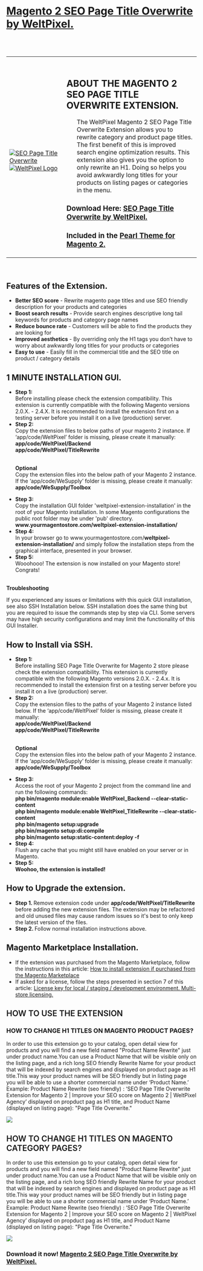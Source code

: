 <h1><a href="https://www.weltpixel.com/seo-page-title-overwrite-for-magento-2.html?utm_source=GitHub&utm_medium=Docmentation&utm_campaign=Git_Docs">Magento 2 SEO Page Title Overwrite by WeltPixel.</a></h1>
<br/><br/>
<table>
  <tr>
  <td width="30%" valign="center" style="
    border: none;
"><br><a href="https://www.weltpixel.com/seo-page-title-overwrite-for-magento-2.html?utm_source=GitHub&utm_medium=Docmentation&utm_campaign=Git_Docs"><img src="https://www.weltpixel.com/media/catalog/product/0/8/08._seo_page_title_overwrite_1.png" alt="SEO Page Title Overwrite"></a>
<br><a href="https://www.weltpixel.com?utm_source=GitHub&utm_medium=Docmentation&utm_campaign=Git_Docs"><img src="https://www.weltpixel.com/media/wysiwyg/weltpixel_1000x1000.png" alt="WeltPixel Logo"></a></td>
  <td style="border:none;"><br>
<h2>ABOUT THE MAGENTO 2 SEO PAGE TITLE OVERWRITE EXTENSION.</h2>
                        <ul>
                        <p>
                        The WeltPixel Magento 2 SEO Page Title Overwrite Extension allows you to rewrite category and product page titles. The first benefit of this is improved search engine optimization results. This extension also gives you the option to only rewrite an H1. Doing so helps you avoid awkwardly long titles for your products on listing pages or categories in the menu.
                        </p>
                         </ul>
                        <h3>Download Here: <a href="https://www.weltpixel.com/seo-page-title-overwrite-for-magento-2.html?utm_source=GitHub&utm_medium=Docmentation&utm_campaign=Git_Docs">SEO Page Title Overwrite by WeltPixel.</a></h3>
                        <h3>Included in the <a href="https://www.weltpixel.com/magento-2-theme-pearl?utm_source=GitHub&utm_medium=Docmentation&utm_campaign=Git_Docs">Pearl Theme for Magento 2.</a></h3>
</div></td>
 </tr>
</table>
<br/>
<h2>Features of the Extension.</h2>
                        <ul>
                            <li>
                                <strong>Better SEO score</strong> - Rewrite magento page titles and use SEO friendly description for your products and categories
                            </li>
                            <li>
                                <strong>Boost search results</strong> - Provide search engines descriptive long tail keywords for products and category page names
                            </li>
                            <li>
                                <strong>Reduce bounce rate</strong> - Customers will be able to find the products they are looking for
                            </li>
                            <li>
                                <strong>Improved aesthetics</strong> - By overriding only the H1 tags you don’t have to worry about awkwardly long titles for your products or categories
                            </li>
                          <li>
                                <strong>Easy to use</strong> - Easily fill in the commercial title and the SEO title on product / category details
                            </li>
                        </ul>
                        <h2>1 MINUTE INSTALLATION GUI.</h2>
              <ul>
                <li>
                  <strong>Step 1: </strong><br>
                  Before installing please check the extension compatibility.
                  This extension is currently compatible with the following Magento versions 2.0.X. - 2.4.X. 
                  It is recommended to install the extension first on a testing server before you install it on a
                  live (production) server.
                </li>
                <li>
                  <strong>Step 2: </strong><br>
                  Copy the extension files to below paths of your magento 2 instance. If ‘app/code/WeltPixel’ folder
                  is missing, please create it manually:  
                  <br>
                  <strong>
                    app/code/WeltPixel/Backend
                  </strong>
                  <br>
                  <strong>
                    app/code/WeltPixel/TitleRewrite
                  </strong>
                </li>
                <br>
                <p>
                  <strong>Optional</strong><br>
                  Copy the extension files into the below path of your Magento 2 instance. If the ‘app/code/WeSupply’ folder
                  is missing, please create it manually:  
                  <br>
                  <strong>
                    app/code/WeSupply/Toolbox
                  </strong>
                </p>
                 <li>
                  <strong>Step 3: </strong><br>
                  Copy the installation GUI folder 'weltpixel-extension-installation' in the root of your Magento installation. In some Magento configurations the public root folder may be under 'pub' directory.   
                  <br>
                  <strong>
                    www.yourmagentostore.com/<strong>weltpixel-extension-installation/</strong>
                  </strong>
                  <br>
                </li>
                 <li>
                <strong>Step 4: </strong><br>
                  In your browser go to www.yourmagentostore.com/<strong>weltpixel-extension-installation/</strong> and simply follow the installation steps from the graphical interface, presented in your browser.
                 </li>
               <li>
                <strong>Step 5: </strong><br>
                  Wooohooo! The extension is now installed on your Magento store! Congrats!
               <br>
               <br>
                 </li>
              </ul>
                <strong>Troubleshooting</strong><br>
                 <p> If you experienced any issues or limitations with this quick GUI installation, see also SSH Installation below. SSH installation does the same thing but you are required to issue the commands step by step via CLI. Some servers may have high security configurations and may limit the functionality of this GUI Installer.</p>
                 <h2>How to Install via SSH.</h2>
                 <ul>
                                <li>
                                    <strong>Step 1: </strong>
                                    <br> Before installing SEO Page Title Overwrite for Magento 2 store please check the extension compatibility. This extension is currently compatible with the following Magento versions 2.0.X. - 2.4.x. It is recommended to install the extension first on a testing server before you install it on a live (production) server.
                                </li>
                                <li>
                                    <strong>Step 2: </strong>
                                    <br> Copy the extension files to the paths of your Magento 2 instance listed below. If the ‘app/code/WeltPixel’ folder is missing, please create it manually:
                                    <br>
                                    <strong>
                  app/code/WeltPixel/Backend
                </strong> 
                                    <br>
                                    <strong>
                  app/code/WeltPixel/TitleRewrite
                </strong>
                                </li>
                <br>
                <p>
                  <strong>Optional</strong><br>
                  Copy the extension files into the below path of your Magento 2 instance. If the ‘app/code/WeSupply’ folder
                  is missing, please create it manually:  
                  <br>
                  <strong>
                    app/code/WeSupply/Toolbox
                  </strong>
                </p>
                                <li>
                                    <strong>Step 3: </strong>
                                    <br> Access the root of your Magento 2 project from the command line and run the following commands:
                                    <br>
                                    <strong>
                                      php bin/magento module:enable WeltPixel_Backend --clear-static-content
                                    </strong>
                                    <br>
                                    <strong>
                                      php bin/magento module:enable WeltPixel_TitleRewrite --clear-static-content
                                    </strong>
                                    <br>
                                    <strong>
                                      php bin/magento setup:upgrade
                                    </strong>
                                    <br>
                                    <strong>
                                      php bin/magento setup:di:compile
                                    </strong>
                                    <br>
                                    <strong>
                                       php bin/magento setup:static-content:deploy -f
                                    </strong>
                                    <br>
                                </li>
                                <li>
                                    <strong>Step 4: </strong>
                                    <br> Flush any cache that you might still have enabled on your server or in Magento.
                                </li>
                                <li>
                                    <strong>Step 5: </strong>
                                    <br>
                                    <strong>Woohoo, the extension is installed!</strong>
                                </li>
                            </ul>
                            <h2>How to Upgrade the extension.</h2>
                        <ul>
                          <li>
                            <strong>Step 1. </strong>
                              Remove extension code under <strong>app/code/WeltPixel/TitleRewrite </strong>before adding the new extension files. The extension may be refactored and old unused files may cause random issues so it's best to only keep the latest version of the files.
                           </li>
                           <li>
                              <strong>Step 2. </strong>
                              Follow normal installation instructions above.
                           </li>
                        </ul> 
                        <h2>Magento Marketplace Installation.</h2>
                            <ul>
                                <li>If the extension was purchased from the Magento Marketplace, follow the instructions in this article: <a href="https://support.weltpixel.com/hc/en-us/articles/115004328687-How-to-install-extension-if-purchased-from-Magento-Marketplace?utm_source=GitHub&utm_medium=Docmentation&utm_campaign=Git_Docs" target="_blank">How to install extension if purchased from the Magento Marketplace</a></li>
                                <li>If asked for a license, follow the steps presented in section 7 of this article: <a href="https://support.weltpixel.com/hc/en-us/articles/360006697594-License-key-for-local-staging-development-environment-Multi-store-licensing-?utm_source=GitHub&utm_medium=Docmentation&utm_campaign=Git_Docs" target="_blank">License key for local / staging / development environment. Multi-store licensing. </a></li></ul>
                                  <tr>
  <td width="100%">
      <div class="col-md-6">
<h2 style="font-weight: 600;">HOW TO USE THE EXTENSION</h2>
<h3>HOW TO CHANGE H1 TITLES ON MAGENTO PRODUCT PAGES?</h3>
In order to use this extension go to your catalog, open detail view for products and you will find a new field named "Product Name Rewrite" just under product name.
​
You can use a Product Name that will be visible only on the listing page, and a rich long SEO friendly Rewrite Name for your product that will be indexed by search engines and displayed on product page as H1 title.
​
This way your product names will be SEO friendly but in listing page you will be able to use a shorter commercial name under ‘Product Name.’
​
Example: Product Name Rewrite (seo friendly) : ‘SEO Page Title Overwrite Extension for Magento 2 | Improve your SEO score on Magento 2 | WeltPixel Agency’ displayed on propduct pag as H1 title, and Product Name (displayed on listing page): "Page Title Overwrite."
<p><img src="https://www.weltpixel.com/media/wysiwyg/product-seo-title/img_1.png"></p>
</div>
  </td>
 </tr>
 <td width="100%">
      <div class="col-md-6">
<h2 style="font-weight: 600;">HOW TO CHANGE H1 TITLES ON MAGENTO CATEGORY PAGES?</h2>
In order to use this extension go to your catalog, open detail view for products and you will find a new field named "Product Name Rewrite" just under product name.
​
You can use a Product Name that will be visible only on the listing page, and a rich long SEO friendly Rewrite Name for your product that will be indexed by search engines and displayed on product page as H1 title.
​
This way your product names will be SEO friendly but in listing page you will be able to use a shorter commercial name under ‘Product Name.’
​
Example: Product Name Rewrite (seo friendly) : ‘SEO Page Title Overwrite Extension for Magento 2 | Improve your SEO score on Magento 2 | WeltPixel Agency’ displayed on propduct pag as H1 title, and Product Name (displayed on listing page): "Page Title Overwrite."
<p><img src="https://www.weltpixel.com/media/wysiwyg/product-seo-title/img_2.png"></p>
</div>
  </td>
 </tr>
</table>
 <h3>Download it now! <a href="https://www.weltpixel.com/seo-page-title-overwrite-for-magento-2.html?utm_source=GitHub&utm_medium=Docmentation&utm_campaign=Git_Docs">Magento 2 SEO Page Title Overwrite by WeltPixel.</a></h3>

